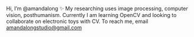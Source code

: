 Hi, I’m @amandalong ✨ 
My researching uses image processing, computer vision, posthumanism.
Currently I am learning OpenCV and looking to collaborate on electronic toys with CV. To reach me, email amandalongstudio@gmail.com
<!---
amandalong/amandalong is a ✨ special ✨ repository because its `README.md` (this file) appears on your GitHub profile.
You can click the Preview link to take a look at your changes.
--->
